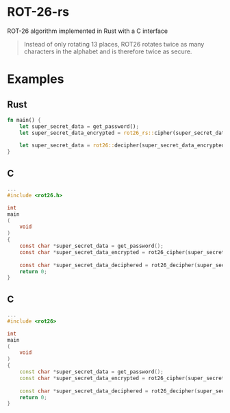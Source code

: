 # ROT-26-rs

ROT-26 algorithm implemented in Rust with a C interface

> Instead of only rotating 13 places, ROT26 rotates twice as many characters in the alphabet and is therefore twice as secure.

# Examples

## Rust
```rust
fn main() {
    let super_secret_data = get_password();
    let super_secret_data_encrypted = rot26_rs::cipher(super_secret_data);
    
    let super_secret_data = rot26::decipher(super_secret_data_encrypted);
}
```

## C
```c
...
#include <rot26.h>

int
main
(
    void
)
{
    const char *super_secret_data = get_password();
    const char *super_secret_data_encrypted = rot26_cipher(super_secret_data);
    
    const char *super_secret_data_deciphered = rot26_decipher(super_secret_data_encrypted);
    return 0;
}
```

## C
```c++
...
#include <rot26>

int
main
(
    void
)
{
    const char *super_secret_data = get_password();
    const char *super_secret_data_encrypted = rot26_cipher(super_secret_data);
    
    const char *super_secret_data_deciphered = rot26_decipher(super_secret_data_encrypted);
    return 0;
}
```
